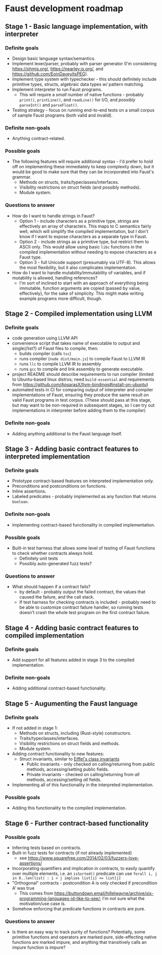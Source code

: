 # Faust development roadmap

## Stage 1 - Basic language implementation, with interpreter

### Definite goals

- Design basic language syntax/semantics.
- Implement lexer/parser, probably with parser generator (I'm considering https://ohmjs.org/, https://nearley.js.org/, and https://github.com/EoinDavey/tsPEG).
- Implement type system with typechecker - this should definitely include primitive types, structs, algebraic data types w/ pattern matching.
- Implement interpreter to run Faust programs.
  - This will require a _small_ number of native functions - probably `print()`, `printLine()`, and `readLine()` for I/O, and _possibly_ `parseInt()` and `parseFloat()`.
- Testing strategy - focus on running end-to-end tests on a small corpus of sample Faust programs (both valid and invalid).

### Definite non-goals

- Anything contract-related.

### Possible goals

- The following features will require additional syntax - I'd prefer to hold off on implementing these immediately to keep complexity down, but it would be good to make sure that they can be incorporated into Faust's grammar.
  - Methods on structs, traits/typeclasses/interfaces.
  - Visibility restrictions on struct fields (and possibly methods).
  - Module system.

### Questions to answer

- How do I want to handle strings in Faust?
  - Option 1 - include characters as a primitive type, strings are effectively an array of characters. This maps to C semantics fairly well, which will simplify the compiled implementation, but I don't know if I want to expose characters as a separate type in Faust.
  - Option 2 - include strings as a primitive type, but restrict them to ASCII only. This would allow using basic `libc` functions in the compiled implementation without needing to expose characters as a Faust type.
  - Option 3 - full Unicode support (presumably via UTF-8). This allows the most flexibility, but it also complicates implementation.
- How do I want to handle mutability/immutability of variables, and if mutability is allowed, handling references?
  - I'm sort of inclined to start with an approach of everything being immutable, function arguments are copied (passed by value, effectively), for the sake of simplicity. This might make writing example programs more difficult, though.

## Stage 2 - Compiled implementation using LLVM

### Definite goals

- code generation using LLVM API
- convenience script that takes name of executable to output and single(/list?) of Faust files to compile, then:
  - builds compiler (calls `tsc`)
  - runs compiler (`node dist/main.js`) to compile Faust to LLVM IR
  - runs `llc` to compile LLVM IR to assembly
  - runs `gcc` to compile and link assembly to generate executable.
- project README should describe requirements to run compiler (limited to Ubuntu-based linux distros; need `build-essential` and requirements from https://github.com/ApsarasX/llvm-bindings#install-on-ubuntu)
- automated tests in CI for comparing output of interpreter and compiler implementations of Faust, ensuring they produce the same result on valid Faust programs in test corpus. (These should pass at this stage, but may want to be non-required in subsequent stages, so I can try out implementations in interpreter before adding them to the compiler)

### Definite non-goals

- Adding anything additional to the Faust language itself.

## Stage 3 - Adding basic contract features to interpreted implementation

### Definite goals

- Prototype contract-based features on interpreted implementation only.
- Preconditions and postconditions on functions.
- Inline assertions.
- Labeled predicates - probably implemented as any function that returns `boolean`.

### Definite non-goals

- Implementing contract-based functionality in compiled implementation.

### Possible goals

- Built-in test harness that allows some level of testing of Faust functions to check whether contracts always hold.
  - Definitely unit tests
  - Possibly auto-generated fuzz tests?

### Questions to answer

- What should happen if a contract fails?
  - by default - probably output the failed contract, the values that caused the failure, and the call stack.
  - If test harness for checking contracts is included - probably need to be able to customize contract failure handler, so running tests doesn't crash the whole test program on the first contract failure.

## Stage 4 - Adding basic contract features to compiled implementation

### Definite goals

- Add support for all features added in stage 3 to the compiled implementation.

### Definite non-goals

- Adding additional contract-based functionality.

## Stage 5 - Augumenting the Faust language

### Definite goals

- If not added in stage 1:
  - Methods on structs, including (Rust-style) constructors.
  - Traits/typeclasses/interfaces.
  - Visibility restrictions on struct fields and methods.
  - Module system.
- Adding contract functionality to new features:
  - Struct invariants, similar to [Eiffel's class invariants](https://www.eiffel.org/doc/eiffel/I2E-_Design_by_Contract_and_Assertions)
    - Public invariants - only checked on calling/returning from public methods, accessing/setting public fields.
    - Private invariants - checked on calling/returning from _all_ methods, accessing/setting _all_ fields.
- Implementing all of this functionality in the interpreted implementation.

### Possible goals

- Adding this functionality to the compiled implementation.

## Stage 6 - Further contract-based functionality

### Possible goals

- Inferring tests based on contracts.
- Built-in fuzz tests for contracts (if not already implemented)
  - see https://www.squarefree.com/2014/02/03/fuzzers-love-assertions/
- Incorporating quantifiers and implication in contracts, to easily quantify over multiple elements, i.e. an `isSorted()` predicate can use `forall i, j in 0..len(list) : i < j implies list[i] <= list[j]`
- "Orthogonal" contracts - postcondition A is only checked if precondition A’ was true
  - This comes from https://buttondown.email/hillelwayne/archive/six-programming-languages-id-like-to-see/; I'm not sure what the motivation/use case is.
- Somehow enforcing that predicate functions in contracts are pure.

### Questions to answer

- Is there an easy way to track purity of functions? Potentially, some primitive functions and operators are marked pure, side-effecting native functions are marked impure, and anything that transitively calls an impure function is impure?
